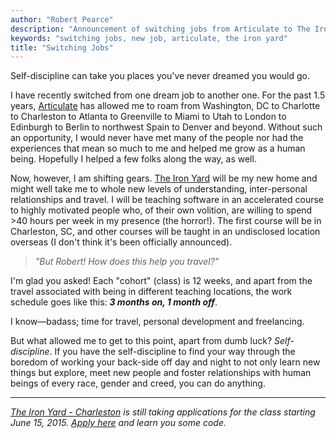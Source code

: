```yaml
---
author: "Robert Pearce"
description: "Announcement of switching jobs from Articulate to The Iron Yard."
keywords: "switching jobs, new job, articulate, the iron yard"
title: "Switching Jobs"
---
```


Self-discipline can take you places you've never dreamed you would go.

I have recently switched from one dream job to another one. For the past 1.5
years, [Articulate](https://www.articulate.com) has allowed me to roam from
Washington, DC to Charlotte to Charleston to Atlanta to Greenville to Miami to
Utah to London to Edinburgh to Berlin to northwest Spain to Denver and beyond.
Without such an opportunity, I would never have met many of the people nor had
the experiences that mean so much to me and helped me grow as a human being.
Hopefully I helped a few folks along the way, as well.

Now, however, I am shifting gears. [The Iron Yard](http://theironyard.com) will
be my new home and might well take me to whole new levels of understanding,
inter-personal relationships and travel. I will be teaching software in an
accelerated course to highly motivated people who, of their own volition, are
willing to spend >40 hours per week in my presence (the horror!). The first
course will be in Charleston, SC, and other courses will be taught in an
undisclosed location overseas (I don't think it's been officially announced).

> _&quot;But Robert! How does this help you travel?&quot;_

I'm glad you asked! Each "cohort" (class) is 12 weeks, and apart from the travel
associated with being in different teaching locations, the work schedule goes
like this: **_3 months on, 1 month off_**.

I know&mdash;badass; time for travel, personal development and freelancing.

But what allowed me to get to this point, apart from dumb luck?
_Self-discipline_. If you have the self-discipline to find your way through the
boredom of working your back-side off day and night to not only learn new things
but explore, meet new people and foster relationships with human beings of every
race, gender and creed, you can do anything.

* * *

_[The Iron Yard - Charleston](http://theironyard.com/locations/charleston) is
still taking applications for the class starting June 15, 2015.
[Apply here](http://theironyard.com/apply) and learn you some code._
